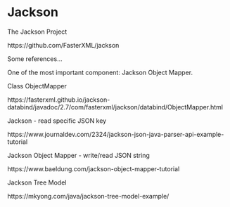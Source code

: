 # Jackson


<p>The Jackson Project</p>
<p>https://github.com/FasterXML/jackson</p>

Some references...

<p>One of the most important component: Jackson Object Mapper.</p>

<p>Class ObjectMapper</p>
<p>https://fasterxml.github.io/jackson-databind/javadoc/2.7/com/fasterxml/jackson/databind/ObjectMapper.html</p>

<p>Jackson - read specific JSON key</p>
<p>https://www.journaldev.com/2324/jackson-json-java-parser-api-example-tutorial</p>

<p>Jackson Object Mapper - write/read JSON string</p>
<p>https://www.baeldung.com/jackson-object-mapper-tutorial</p>

<p>Jackson Tree Model</p>
<p>https://mkyong.com/java/jackson-tree-model-example/</p>
